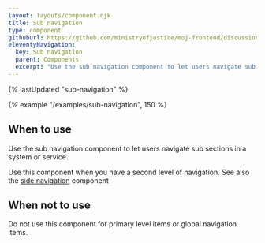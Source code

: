 ```yaml
---
layout: layouts/component.njk
title: Sub navigation
type: component
githuburl: https://github.com/ministryofjustice/moj-frontend/discussions/714
eleventyNavigation:
  key: Sub navigation
  parent: Components
  excerpt: "Use the sub navigation component to let users navigate sub sections in a system or service."
---
```



{% lastUpdated "sub-navigation" %}

{% example "/examples/sub-navigation", 150 %}

## When to use

Use the sub navigation component to let users navigate sub sections in a system or service.

Use this component when you have a second level of navigation. See also the [side navigation](../side-navigation) component

## When not to use

Do not use this component for primary level items or global navigation items.
